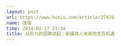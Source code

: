 ```yaml
---
layout: post
url: https://www.huxiu.com/article/27976
name: 庞瑞
time: 2014-02-17 21:34
title: 从何力的招聘说起：新媒体人未来的生存机遇
---
```

